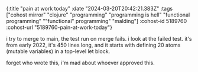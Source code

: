 {:title "pain at work today"
 :date "2024-03-20T20:42:21.383Z"
 :tags ["cohost mirror" "clojure" "programming" "programming is hell" "functional programming" "\"functional\" programming" "malding"]
 :cohost-id 5189760
 :cohost-url "5189760-pain-at-work-today"}

i try to merge to main, the test run on merge fails. i look at the failed test. it's from early 2022, it's 450 lines long, and it starts with defining 20 atoms (mutable variables) in a top-level let block.

forget who wrote this, i'm mad about whoever approved this.